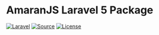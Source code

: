 AmaranJS Laravel 5 Package
==========================
[![Laravel](https://img.shields.io/badge/Laravel-5.0-orange.svg?style=flat-square)](http://laravel.com)
[![Source](http://img.shields.io/badge/source-hakanersu/flash-blue.svg?style=flat-square)](https://github.com/hakanersu/amaran-laravel)
[![License](http://img.shields.io/badge/license-MIT-brightgreen.svg?style=flat-square)](https://tldrlegal.com/license/mit-license)
